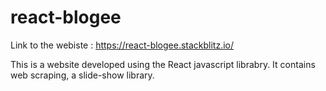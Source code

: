 # react-blogee

Link to the webiste : https://react-blogee.stackblitz.io/

This is a website developed using the React javascript librabry. It contains web scraping, a slide-show library. 
